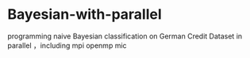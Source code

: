 # Bayesian-with-parallel
programming naive Bayesian classification on German Credit Dataset in parallel ，including mpi openmp mic
